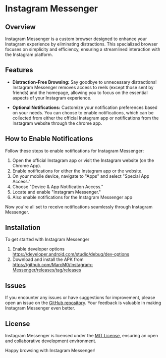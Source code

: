 # Instagram Messenger

## Overview

Instagram Messenger is a custom browser designed to enhance your Instagram experience by eliminating distractions. This specialized browser focuses on simplicity and efficiency, ensuring a streamlined interaction with the Instagram platform.

## Features

- **Distraction-Free Browsing:** Say goodbye to unnecessary distractions! Instagram Messenger removes access to reels (except those sent by friends) and the homepage, allowing you to focus on the essential aspects of your Instagram experience.

- **Optional Notifications:** Customize your notification preferences based on your needs. You can choose to enable notifications, which can be collected from either the official Instagram app or notifications from the Instagram website through the chrome app.

## How to Enable Notifications

Follow these steps to enable notifications for Instagram Messenger:

1. Open the official Instagram app or visit the Instagram website (on the Chrome App).
2. Enable notifications for either the Instagram app or the website.
3. On your mobile device, navigate to "Apps" and select "Special App Access."
4. Choose "Device & App Notification Access."
5. Locate and enable "Instagram Messenger."
6. Also enable notifications for the Instagram Messenger app

Now you're all set to receive notifications seamlessly through Instagram Messenger.

## Installation

To get started with Instagram Messenger
1. Enable developer options https://developer.android.com/studio/debug/dev-options
2. Download and install the APK from https://github.com/MarcM0/Instagram-Messenger/releases/tag/releases

## Issues

If you encounter any issues or have suggestions for improvement, please open an issue on the [GitHub repository](link-to-repository). Your feedback is valuable in making Instagram Messenger even better.

## License

Instagram Messenger is licensed under the [MIT License](LICENSE), ensuring an open and collaborative development environment.

Happy browsing with Instagram Messenger!
